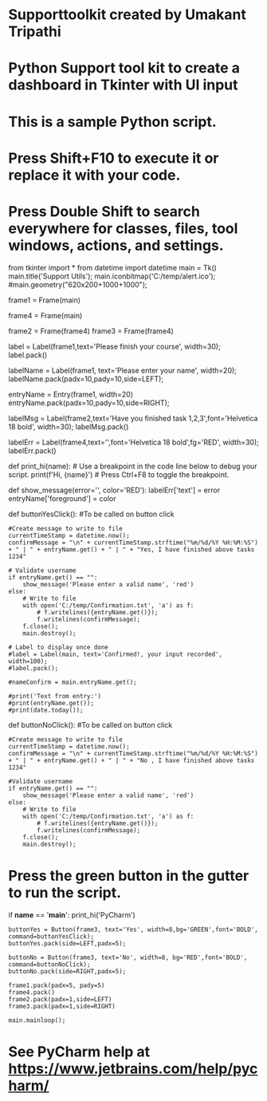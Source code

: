 # Supporttoolkit created by Umakant Tripathi
# Python Support tool kit to create a dashboard in Tkinter with UI input

# This is a sample Python script.

# Press Shift+F10 to execute it or replace it with your code.
# Press Double Shift to search everywhere for classes, files, tool windows, actions, and settings.
from tkinter import *
from datetime import datetime
main = Tk()
main.title('Support Utils');
main.iconbitmap('C:/temp/alert.ico');
#main.geometry("620x200+1000+1000");

frame1 = Frame(main)

frame4 = Frame(main)

frame2 = Frame(frame4)
frame3 = Frame(frame4)

label = Label(frame1,text='Please finish your course', width=30);
label.pack()

labelName = Label(frame1, text='Please enter your name', width=20);
labelName.pack(padx=10,pady=10,side=LEFT);

entryName = Entry(frame1, width=20)
entryName.pack(padx=10,pady=10,side=RIGHT);

labelMsg = Label(frame2,text='Have you finished task 1,2,3',font='Helvetica 18 bold', width=30);
labelMsg.pack()

labelErr = Label(frame4,text='',font='Helvetica 18 bold',fg='RED', width=30);
labelErr.pack()

def print_hi(name):
    # Use a breakpoint in the code line below to debug your script.
    print(f'Hi, {name}')  # Press Ctrl+F8 to toggle the breakpoint.

def show_message(error='', color='RED'):
    labelErr['text'] = error
    entryName['foreground'] = color

def buttonYesClick():
    #To be called on button click

    #Create message to write to file
    currentTimeStamp = datetime.now();
    confirmMessage = "\n" + currentTimeStamp.strftime("%m/%d/%Y %H:%M:%S") + " | " + entryName.get() + " | " + "Yes, I have finished above tasks 1234"

    # Validate username
    if entryName.get() == "":
        show_message('Please enter a valid name', 'red')
    else:
        # Write to file
        with open('C:/temp/Confirmation.txt', 'a') as f:
            # f.writelines({entryName.get()});
            f.writelines(confirmMessage);
        f.close();
        main.destroy();

    # Label to display once done
    #label = Label(main, text='Confirmed!, your input recorded', width=100);
    #label.pack();

    #nameConfirm = main.entryName.get();

    #print('Text from entry:')
    #print(entryName.get());
    #print(date.today());

def buttonNoClick():
    #To be called on button click

    #Create message to write to file
    currentTimeStamp = datetime.now();
    confirmMessage = "\n" + currentTimeStamp.strftime("%m/%d/%Y %H:%M:%S") + " | " + entryName.get() + " | " + "No , I have finished above tasks 1234"

    #Validate username
    if entryName.get() == "":
        show_message('Please enter a valid name', 'red')
    else:
        # Write to file
        with open('C:/temp/Confirmation.txt', 'a') as f:
            # f.writelines({entryName.get()});
            f.writelines(confirmMessage);
        f.close();
        main.destroy();




# Press the green button in the gutter to run the script.
if __name__ == '__main__':
    print_hi('PyCharm')

    buttonYes = Button(frame3, text='Yes', width=8,bg='GREEN',font='BOLD', command=buttonYesClick);
    buttonYes.pack(side=LEFT,padx=5);

    buttonNo = Button(frame3, text='No', width=8, bg='RED',font='BOLD', command=buttonNoClick);
    buttonNo.pack(side=RIGHT,padx=5);

    frame1.pack(padx=5, pady=5)
    frame4.pack()
    frame2.pack(padx=1,side=LEFT)
    frame3.pack(padx=1,side=RIGHT)

    main.mainloop();

# See PyCharm help at https://www.jetbrains.com/help/pycharm/


